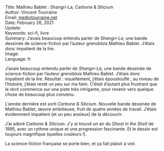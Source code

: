 Title:     Mathieu Bablet : Shangri-La, Carbone & Silicium  
Author:    Vincent Tourraine  
Email:     me@vtourraine.net  
Date:      February 26, 2021  
Update:    
Keywords:  sci-fi, livre  
Summary:   J’avais beaucoup entendu parler de *Shangri-La*, une bande dessinée de science-fiction par l’auteur grenoblois Mathieu Bablet. J’étais donc impatient de la lire.  
Image:     
Language:  fr  


J’avais beaucoup entendu parler de *Shangri-La*, une bande dessinée de science-fiction par l’auteur grenoblois Mathieu Bablet. J’étais donc impatient de la lire. Résultat : visuellement, j’étais époustouflé ; au niveau de l’histoire, j’étais resté un peu sur ma faim. C’était d’autant plus frustrant que le récit commence sur une piste très intrigante, pour revenir vers quelque chose de beaucoup plus convenu.

L’année dernière est sorti *Carbone & Silicium*. Nouvelle bande dessinée de Mathieu Bablet, œuvre ambitieuse, fruit de quatre années de travail. J’étais évidemment impatient (et un peu anxieux) de la découvrir.

J’ai adoré *Carbone & Silicium*. J’y ai trouvé un air du *Ghost in the Shell* de 1995, avec un rythme unique et une progression fascinante. Et le dessin est toujours magnifique (quelles couleurs !).

La science-fiction française se porte bien, et ça fait plaisir à voir.

